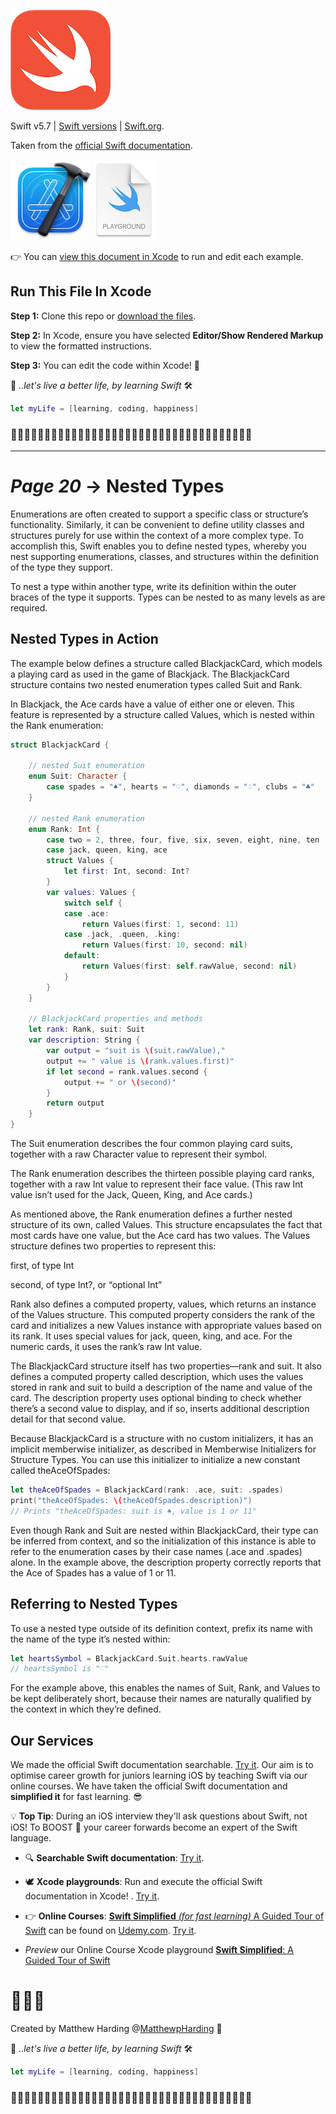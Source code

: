![Swift](readme-images/swift-logo.png)

Swift v5.7 | [Swift versions](find-my-swift-version.md) | [Swift.org](https://docs.swift.org).

Taken from the [official Swift documentation](https://docs.swift.org/swift-book/LanguageGuide/TheBasics.html).

![Xcode Playground](readme-images/xcode-icon.png)
![Swift Playground Icon](readme-images/playground-file.png)

👉 You can [view this document in Xcode](https://github.com/MatthewpHarding/SWIFTDOCS-20-nested-types/archive/refs/heads/main.zip) to run and edit each example.
## Run This File In Xcode

**Step 1:** Clone this repo or [download the files](https://github.com/MatthewpHarding/SWIFTDOCS-20-nested-types/archive/refs/heads/main.zip).

**Step 2:** In Xcode, ensure you have selected **Editor/Show Rendered Markup** to view the formatted instructions.

**Step 3:** You can edit the code within Xcode!  🎉

🤩 *..let's live a better life, by learning Swift* 🛠

```Swift
let myLife = [learning, coding, happiness] 
```
### 🧕🏻👨🏿‍💼👩🏼‍💼👩🏻‍💻👨🏼‍💼🧛🏻‍♀️👩🏼‍💻💁🏽‍♂️🕵🏻‍♂️🧝🏼‍♀️🦹🏼‍♀🧕🏾🧟‍♂️
-----------
# *Page 20* → Nested Types

Enumerations are often created to support a specific class or structure’s functionality. Similarly, it can be convenient to define utility classes and structures purely for use within the context of a more complex type. To accomplish this, Swift enables you to define nested types, whereby you nest supporting enumerations, classes, and structures within the definition of the type they support.

To nest a type within another type, write its definition within the outer braces of the type it supports. Types can be nested to as many levels as are required.

## Nested Types in Action

The example below defines a structure called BlackjackCard, which models a playing card as used in the game of Blackjack. The BlackjackCard structure contains two nested enumeration types called Suit and Rank.

In Blackjack, the Ace cards have a value of either one or eleven. This feature is represented by a structure called Values, which is nested within the Rank enumeration:

```Swift
struct BlackjackCard {

    // nested Suit enumeration
    enum Suit: Character {
        case spades = "♠", hearts = "♡", diamonds = "♢", clubs = "♣"
    }

    // nested Rank enumeration
    enum Rank: Int {
        case two = 2, three, four, five, six, seven, eight, nine, ten
        case jack, queen, king, ace
        struct Values {
            let first: Int, second: Int?
        }
        var values: Values {
            switch self {
            case .ace:
                return Values(first: 1, second: 11)
            case .jack, .queen, .king:
                return Values(first: 10, second: nil)
            default:
                return Values(first: self.rawValue, second: nil)
            }
        }
    }

    // BlackjackCard properties and methods
    let rank: Rank, suit: Suit
    var description: String {
        var output = "suit is \(suit.rawValue),"
        output += " value is \(rank.values.first)"
        if let second = rank.values.second {
            output += " or \(second)"
        }
        return output
    }
}
```
The Suit enumeration describes the four common playing card suits, together with a raw Character value to represent their symbol.

The Rank enumeration describes the thirteen possible playing card ranks, together with a raw Int value to represent their face value. (This raw Int value isn’t used for the Jack, Queen, King, and Ace cards.)

As mentioned above, the Rank enumeration defines a further nested structure of its own, called Values. This structure encapsulates the fact that most cards have one value, but the Ace card has two values. The Values structure defines two properties to represent this:

first, of type Int

second, of type Int?, or “optional Int”

Rank also defines a computed property, values, which returns an instance of the Values structure. This computed property considers the rank of the card and initializes a new Values instance with appropriate values based on its rank. It uses special values for jack, queen, king, and ace. For the numeric cards, it uses the rank’s raw Int value.

The BlackjackCard structure itself has two properties—rank and suit. It also defines a computed property called description, which uses the values stored in rank and suit to build a description of the name and value of the card. The description property uses optional binding to check whether there’s a second value to display, and if so, inserts additional description detail for that second value.

Because BlackjackCard is a structure with no custom initializers, it has an implicit memberwise initializer, as described in Memberwise Initializers for Structure Types. You can use this initializer to initialize a new constant called theAceOfSpades:

```Swift
let theAceOfSpades = BlackjackCard(rank: .ace, suit: .spades)
print("theAceOfSpades: \(theAceOfSpades.description)")
// Prints "theAceOfSpades: suit is ♠, value is 1 or 11"
```
Even though Rank and Suit are nested within BlackjackCard, their type can be inferred from context, and so the initialization of this instance is able to refer to the enumeration cases by their case names (.ace and .spades) alone. In the example above, the description property correctly reports that the Ace of Spades has a value of 1 or 11.

## Referring to Nested Types

To use a nested type outside of its definition context, prefix its name with the name of the type it’s nested within:

```Swift
let heartsSymbol = BlackjackCard.Suit.hearts.rawValue
// heartsSymbol is "♡"
```
For the example above, this enables the names of Suit, Rank, and Values to be kept deliberately short, because their names are naturally qualified by the context in which they’re defined.

## Our Services
We made the official Swift documentation searchable. [Try it](https://github.com/MatthewpHarding?tab=repositories&q=SWIFTDOCS+hello+world). Our aim is to optimise career growth for juniors learning iOS by teaching Swift via our online courses. We have taken the official Swift documentation and **simplified it** for fast learning. 😎

💡 **Top Tip**: During an iOS interview they'll ask questions about Swift, not iOS! To BOOST 🚀 your career forwards become an expert of the Swift language.

- 🔍 **Searchable Swift documentation**: [Try it](https://github.com/MatthewpHarding?tab=repositories&q=SWIFTDOCS+hello+world).

- 🕊 **Xcode playgrounds**: Run and execute the official Swift documentation in Xcode! . [Try it](https://github.com/MatthewpHarding/SWIFTDOCS-1-the-basics/archive/refs/heads/main.zip).

- 👉 **Online Courses**: [**Swift Simplified** *(for fast learning)* A Guided Tour of Swift](https://www.udemy.com/user/iosbfree) can be found on [Udemy.com](https://www.udemy.com/user/iosbfree). [Try it](https://www.udemy.com/user/iosbfree).

- *Preview* our Online Course Xcode playground [**Swift Simplified**: A Guided Tour of Swift](https://github.com/MatthewpHarding/a-tour-of-swift) 

# 🧑🏼‍💻
Created by Matthew Harding
@[MatthewpHarding](https://github.com/MatthewpHarding) 🔗

🤩 *..let's live a better life, by learning Swift* 🛠

```Swift
let myLife = [learning, coding, happiness] 
```
### 🧕🏻👨🏿‍💼👩🏼‍💼👩🏻‍💻👨🏼‍💼🧛🏻‍♀️👩🏼‍💻💁🏽‍♂️🕵🏻‍♂️🧝🏼‍♀️🦹🏼‍♀🧕🏾🧟‍♂️